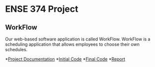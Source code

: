 # ENSE 374 Project
## WorkFlow

Our web-based software application is called WorkFlow. 
WorkFlow is a scheduling application that allows employees to choose their own schedules.

*[Project Documentation](Getsched/documents/week01/readme.md)
*[Initial Code](Getsched/prototypes/initial/readme.md)
*[Final Code](Getsched/workflow.zip)
*[Report](Getsched/REPORT.md)

